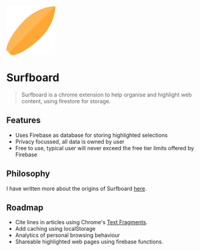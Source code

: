 <img src="./images/logo.png" height="128"  >

# Surfboard

> Surfboard is a chrome extension to help organise and highlight web content, using firestore for storage.

## Features

- Uses Firebase as database for storing highlighted selections
- Privacy focussed, all data is owned by user
- Free to use, typical user will never exceed the free tier limits offered by Firebase

## Philosophy

I have written more about the origins of Surfboard [here](https://www.shubhamgrg.com/surfboard).

## Roadmap

- Cite lines in articles using Chrome's [Text Fragments](https://web.dev/text-fragments/).
- Add caching using localStorage
- Analytics of personal browsing behaviour
- Shareable highlighted web pages using firebase functions.
